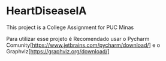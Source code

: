 # HeartDiseaseIA
This project is a College Assignment for PUC Minas


Para utilizar esse projeto é Recomendado usar o Pycharm Comunity[https://www.jetbrains.com/pycharm/download/] e o Graphviz[https://graphviz.org/download/]
